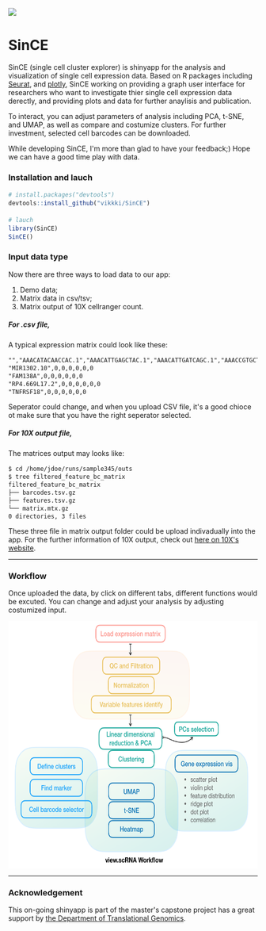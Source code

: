 ![](https://img.shields.io/github/license/vikkki/SinCE.svg)

# SinCE

SinCE (single cell cluster explorer) is shinyapp for the analysis and visualization of single cell expression data. Based on R packages including [Seurat](https://github.com/satijalab/seurat), and [plotly](https://plotly.com/r/), SinCE working on providing a graph user interface for researchers who want to investigate thier single cell expression data derectly, and providing plots and data for further anaylisis and publication.

To interact, you can adjust parameters of analysis including PCA, t-SNE, and UMAP, as well as compare and costumize clusters. For further investment, selected cell barcodes can be downloaded.

While developing SinCE, I'm more than glad to have your feedback;)
Hope we can have a good time play with data.

### Installation and lauch

```R
# install.packages("devtools")
devtools::install_github("vikkki/SinCE")

# lauch
library(SinCE)
SinCE()

```

### Input data type
Now there are three ways to load data to our app:
1. Demo data;
2. Matrix data in csv/tsv;
3. Matrix output of 10X cellranger count.

##### For .csv file,
A typical expression matrix could look like these:
```
"","AAACATACAACCAC.1","AAACATTGAGCTAC.1","AAACATTGATCAGC.1","AAACCGTGCTTCCG.1","AAACCGTGTATGCG.1","AAACGCACTGGTAC.1"
"MIR1302.10",0,0,0,0,0,0
"FAM138A",0,0,0,0,0,0
"RP4.669L17.2",0,0,0,0,0,0
"TNFRSF18",0,0,0,0,0,0
```
Seperator could change, and when you upload CSV file, it's a good chioce ot make sure that you have the right seperator selected.

##### For 10X output file,
The matrices output may looks like:
```shell
$ cd /home/jdoe/runs/sample345/outs
$ tree filtered_feature_bc_matrix
filtered_feature_bc_matrix
├── barcodes.tsv.gz
├── features.tsv.gz
└── matrix.mtx.gz
0 directories, 3 files
```
These three file in matrix output folder could be upload indivadually into the app. For the further information of 10X output, check out [here on 10X's website](https://support.10xgenomics.com/single-cell-gene-expression/software/pipelines/latest/output/matrices).

---
### Workflow
Once uploaded the data, by click on different tabs, different functions would be excuted. You can change and adjust your analysis by adjusting costumized input.

<img src = "https://raw.githubusercontent.com/vikkki/SinCE/master/inst/SinCEapp/www/workflow.png" height ="500" align = "center" />

---
### Acknowledgement
This on-going shinyapp is part of the master's capstone project has a great support by [the Department of Translational Genomics](https://dtg.usc.edu/site/index.php/bioinformatics/). 
